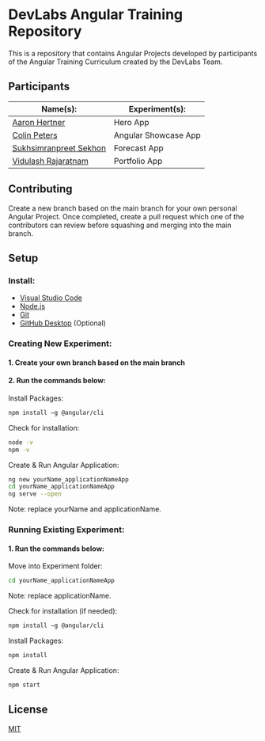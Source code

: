 # DevLabs Angular Training Repository

This is a repository that contains Angular Projects developed by participants of the Angular Training Curriculum created by the DevLabs Team.

## Participants

Name(s):  | Experiment(s):
------------- | -------------
[Aaron Hertner](https://github.com/AaronHertner)  | Hero App
[Colin Peters](https://github.com/Cpete040)  | Angular Showcase App
[Sukhsimranpreet Sekhon](https://github.com/SukhsimranpreetSekhon)  | Forecast App
[Vidulash Rajaratnam](https://github.com/vidulashr)  | Portfolio App

## Contributing

Create a new branch based on the main branch for your own personal Angular Project. Once completed, create a pull request which one of the contributors can review before squashing and merging into the main branch.

## Setup

### Install: ###

* [Visual Studio Code](https://code.visualstudio.com/)
* [Node.js](https://nodejs.org/en/)
* [Git](https://git-scm.com/downloads)
* [GitHub Desktop](https://desktop.github.com/) (Optional)

### Creating New Experiment: ###
 
#### 1. Create your own branch based on the main branch ####

#### 2. Run the commands below: ####

Install Packages:
```bash
npm install –g @angular/cli
```

Check for installation:
```bash
node -v
npm -v
```

Create & Run Angular Application:
```bash
ng new yourName_applicationNameApp
cd yourName_applicationNameApp
ng serve --open
```
Note: replace yourName and applicationName.

### Running Existing Experiment: ###

#### 1. Run the commands below: ####

Move into Experiment folder:
```bash
cd yourName_applicationNameApp
```
Note: replace applicationName.

Check for installation (if needed):
```bash
npm install –g @angular/cli
```

Install Packages:
```bash
npm install
```

Create & Run Angular Application:
```bash
npm start
```

## License
[MIT](https://choosealicense.com/licenses/mit/)
